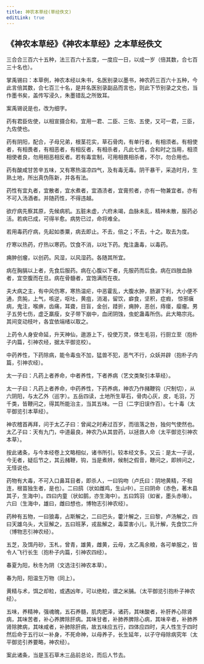 ```yaml
---
title: 神农本草经(草经佚文)
editLink: true
---
```


## 《神农本草经》《神农本草经》之本草经佚文

三合合三百六十五种，法三百六十五度，一度应一日，以成一岁（倍其数，合七百三十名也）。

掌禹锡曰：本草例，神农本经以朱书，名医别录以墨书，神农药三百六十五种，今此言倍其数，合七百三十名，是并名医别录副品而言也，则此下节别录之文也，当作墨书矣，盖传写浸久，朱墨错乱之所致耳。

案禹锡说是也，改为细字。

药有君臣佐使，以相宣摄合和，宜用一君、二臣、三佐、五使，又可一君，三臣，九佐使也。

药有阴阳，配合，子母兄弟，根茎花实，草石骨肉，有单行者，有相须者。有相使者，有相畏者，有相恶者，有相反者，有相杀者，凡此七情，合和时之当用，相须相使者良，勿用相恶相反者。若有毒宜制，可用相畏相杀者，不尔，勿合用也。

药有酸咸甘苦辛五味，又有寒热温凉四气，及有毒无毒。阴干暴干，采造时月，生熟土地，所出真伪陈新，并各有法。

药性有宜丸者，宜散者，宜水煮者，宜酒渍者，宜膏煎者，亦有一物兼宜者。亦有不可入汤酒者。并随药性，不得违越。

欲疗病先察其原，先候病机。五脏未虚，六府未竭，血脉未乱，精神未散，服药必活。若病已成，可得半愈。病势已过，命将难全。

若用毒药疗病，先起如黍粟，病去即止。不去，倍之；不去，十之。取去为度。

疗寒以热药，疗热以寒药。饮食不消，以吐下药。鬼注蛊毒，以毒药。

痈肿创瘤，以创药。风湿，以风湿药。各随其所宜。

病在胸膈以上者，先食后服药。病在心腹以下者，先服药而后食。病在四肢血脉者，宜空腹而在旦。病在骨髓者，宜饱满而在夜。

夫大病之主，有中风伤寒，寒热温疟，中恶霍乱，大腹水肿，肠澼下利，大小便不通，贲肫，上气，咳逆，呕吐，黄疽，消渴，留饮，癖食，坚积，症瘕， 惊邪瘨病，鬼注，喉痹，齿痛，耳聋，目盲，金创，踒折，痈肿，恶创，痔瘘，瘿瘤。男子五劳七伤，虚乏羸瘦，女子带下崩中，血闭阴蚀，虫蛇蛊毒所伤。此大略宗兆。其间变动枝叶，各宜依端绪以取之。

上药令人身安命延，升天神仙，遨游上下，役使万灵，体生毛羽，行厨立至（抱朴子内篇，引神农经，据太平御览校）。

中药养性，下药除病，能令毒虫不加，猛兽不犯，恶气不行，众妖并辟（抱朴子内篇，引神农经）。

太一子曰：凡药上者养命，中者养性，下者养病（艺文类聚引本草经）。

太一子曰：凡药上者养命，中药养性，下药养病，神农乃作赭鞭钩（尺制切），从六阴阳，与太乙外（巡字）。五岳四读，土地所生草石，骨肉心灰，皮，毛羽，万千类，皆鞭问之，得其所能治主，当其五味。一日（二字旧误作百）。七十毒（太平御览引本草经）。

神农稽首再拜，问于太乙子曰：曾闻之时寿过百岁，而徂落之咎，独何气使然也。太乙子曰：天有九门，中道最良，神农乃从其尝药，以拯救人命（太平御览引神农本草）。

按此诸条，与今本经卷上文略相似，诸书所引。较本经文多。又云：是太一子说，今无者，疑后节之，其云赭鞭，钩，当是煮辨，候制之假音，鞭问之，即辨问之，无怪说也。

药物有大毒，不可入口鼻耳目者，即杀人，一曰钩吻（卢氏曰：阴地黄精，不相连，根苗独生者，是也）。二曰鸱（状如雌鸡，生山中）。三曰阴命（赤色，著木县其子，生海中）。四曰内童（状如鹅，亦生海中）。五曰鸩羽（如雀，墨头赤喙）。六曰（生海中，雄曰，雌曰想也，博物志引神农经）。

药种有五物，一曰狼毒，占斯解之，二曰巴头，藿汁解之，三曰黎，卢汤解之，四曰天雄乌头，大豆解之，五曰班茅，戎盐解之，毒菜害小儿，乳汁解，先食饮二升（博物志引神农经）。

五芝，及饵丹砂，玉札，曾青，雄黄，雌黄，云母，太乙禹余粮，各可单服之，皆令人飞行长生（抱朴子内篇，引神农四经）。

春夏为阳，秋冬为阴（文选注引神农本草）。

春为阳，阳温生万物（同上）。

黄精与术，饵之却粒，或遇凶年，可以绝粒，谓之米脯。（太平御览引抱朴子神农经）。

五味，养精神，强魂魄，五石养髓，肌肉肥泽，诸药，其味酸者，补肝养心除肾病，其味苦者，补心养脾除肝病。其味甘者，补肺养脾除心病，其味辛者，补肺养肾除脾病，其味咸者，补肺除肝病，故五味应五行，四体应四时，夫人性生于四时然后命于五行以一补身，不死命神，以母养子，长生延年，以子守母除病究年（太平御览引养要略，神农经）。

案此诸条，当是玉石草木三品前总论，而后人节去。
